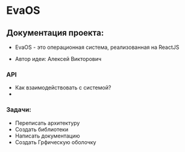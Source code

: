 # EvaOS
 
## Документация проекта:
- EvaOS - это операционная система, реализованная на ReactJS


- Автор идеи: Алексей Викторович

### API
- Как взаимодействовать с системой?
- 


### Задачи:
- Переписать архитектуру
- Создать библиотеки
- Написать документацию
- Создать Грфическую оболочку